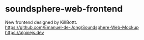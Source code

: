 # soundsphere-web-frontend
 New frontend designed by KillBottt.  
 https://github.com/Emanuel-de-Jong/Soundsphere-Web-Mockup  
 https://alpinejs.dev  

